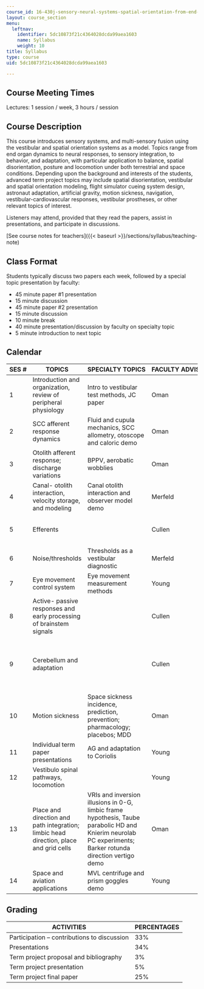 ```yaml
---
course_id: 16-430j-sensory-neural-systems-spatial-orientation-from-end-organs-to-behavior-and-adaptation-spring-2012
layout: course_section
menu:
  leftnav:
    identifier: 5dc10873f21c4364028dcda99aea1603
    name: Syllabus
    weight: 10
title: Syllabus
type: course
uid: 5dc10873f21c4364028dcda99aea1603

---
```


Course Meeting Times
--------------------

Lectures: 1 session / week, 3 hours / session

Course Description
------------------

This course introduces sensory systems, and multi-sensory fusion using the vestibular and spatial orientation systems as a model. Topics range from end organ dynamics to neural responses, to sensory integration, to behavior, and adaptation, with particular application to balance, spatial disorientation, posture and locomotion under both terrestrial and space conditions. Depending upon the background and interests of the students, advanced term project topics may include spatial disorientation, vestibular and spatial orientation modeling, flight simulator cueing system design, astronaut adaptation, artificial gravity, motion sickness, navigation, vestibular-cardiovascular responses, vestibular prostheses, or other relevant topics of interest.

Listeners may attend, provided that they read the papers, assist in presentations, and participate in discussions.

[See course notes for teachers]({{< baseurl >}}/sections/syllabus/teaching-note)

Class Format
------------

Students typically discuss two papers each week, followed by a special topic presentation by faculty:

*   45 minute paper #1 presentation
*   15 minute discussion
*   45 minute paper #2 presentation
*   15 minute discussion
*   10 minute break
*   40 minute presentation/discussion by faculty on specialty topic
*   5 minute introduction to next topic

Calendar
--------

| SES # | TOPICS | SPECIALTY TOPICS | FACULTY ADVISER | DEADLINES |
| --- | --- | --- | --- | --- |
| 1 | Introduction and organization, review of peripheral physiology | Intro to vestibular test methods, JC paper | Oman | Organize, make presentation assignments, discuss term paper requirements |
| 2 | SCC afferent response dynamics | Fluid and cupula mechanics, SCC allometry, otoscope and caloric demo | Oman | &nbsp; |
| 3 | Otolith afferent response; discharge variations | BPPV, aerobatic wobblies | Oman | &nbsp; |
| 4 | Canal- otolith interaction, velocity storage, and modeling | Canal otolith interaction and observer model demo | Merfeld | &nbsp; |
| 5 | Efferents | &nbsp; | Cullen | Term paper topic proposals and preliminary bibliographies due |
| 6 | Noise/thresholds | Thresholds as a vestibular diagnostic | Merfeld | Proposals returned, faculty term paper advisors assigned |
| 7 | Eye movement control system | Eye movement measurement methods | Young | &nbsp; |
| 8 | Active- passive responses and early processing of brainstem signals | &nbsp; | Cullen | &nbsp; |
| 9 | Cerebellum and adaptation | &nbsp; | Cullen |  {{< br >}}{{< br >}} Complete bibliographies due {{< br >}}{{< br >}} Reading complete start writing {{< br >}}{{< br >}}  |
| 10 | Motion sickness | Space sickness incidence, prediction, prevention; pharmacology; placebos; MDD | Oman | &nbsp; |
| 11 | Individual term paper presentations | AG and adaptation to Coriolis | Young | First draft of term papers and presentations due |
| 12 | Vestibulo spinal pathways, locomotion | &nbsp; | Young | &nbsp; |
| 13 | Place and direction and path integration; limbic head direction, place and grid cells | VRIs and inversion illusions in 0-G, limbic frame hypothesis, Taube parabolic HD and Knierim neurolab PC experiments; Barker rotunda direction vertigo demo | Oman | Faculty reviewers provide comments/suggestions |
| 14 | Space and aviation applications | MVL centrifuge and prism goggles demo | Young | Final versions of term papers due 

Grading
-------

| ACTIVITIES | PERCENTAGES |
| --- | --- |
| Participation – contributions to discussion | 33% |
| Presentations | 34% |
| Term project proposal and bibliography | 3% |
| Term project presentation | 5% |
| Term project final paper | 25%